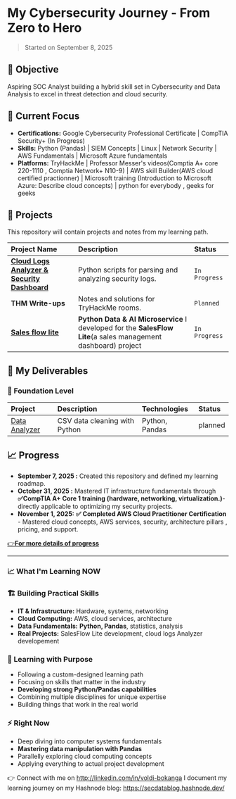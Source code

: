 # My Cybersecurity Journey - From Zero to Hero

> Started on September 8, 2025

## 🎯 Objective

Aspiring SOC Analyst building a hybrid skill set in Cybersecurity and Data Analysis to excel in threat detection and cloud security.

## 🔧 Current Focus

-   **Certifications:** Google Cybersecurity Professional Certificate | CompTIA Security+ (In Progress)
-   **Skills:** Python (Pandas) | SIEM Concepts | Linux | Network Security | AWS Fundamentals | Microsoft Azure fundamentals
-   **Platforms:** TryHackMe | Professor Messer's videos(Comptia A+ core 220-1110 , Comptia Network+ N10-9) | AWS skill Builder(AWS cloud certified practionner) | Microsoft training  (Introduction to Microsoft Azure: Describe cloud concepts) | python for everybody , geeks for geeks

## 📂 Projects

This repository will contain projects and notes from my learning path.

| Project Name | Description                                                                         | Status       |
| :----------- | :---------------------------------------------------------------------------------- | :----------- |
| [**Cloud Logs Analyzer & Security Dashboard**](cloud-log-analyzer) | Python scripts for parsing and analyzing security logs.                             | `In Progress`   |
| **THM Write-ups** | Notes and solutions for TryHackMe rooms.                                            | `Planned` |
| [**Sales flow lite** ](salesflow-ai)|   **Python Data & AI Microservice** I developed for the **SalesFlow Lite**(a sales management dashboard) project                                          | `In Progress` |
## 🎯 My Deliverables

### 🔰 Foundation Level
| Project | Description | Technologies | Status |
| :--- | :--- | :--- | :--- |
| [Data Analyzer](projects/python-data-analysis/) | CSV data cleaning with Python | Python, Pandas | planned  

## 📈 Progress

-   **September 7, 2025 :** Created this repository and defined my learning roadmap.
-   **October 31, 2025 :** Mastered IT infrastructure fundamentals through **✅CompTIA A+ Core 1 training (hardware, networking, virtualization.)**- directly applicable to optimizing my security projects.
-   **November 1, 2025:** **✅ Completed AWS Cloud Practitioner Certification** - Mastered cloud concepts, AWS services, security, architecture pillars , pricing, and support.

  
[👉**For more details of progress**](https://github.com/Duracuir96/cybersecurity-journey/tree/main/self-learning%20labs)

---
### 📈 What I'm Learning NOW

### 🏗️ Building Practical Skills
- **IT & Infrastructure:** Hardware, systems, networking
- **Cloud Computing:** AWS, cloud services, architecture  
- **Data Fundamentals:** **Python, Pandas**, statistics, analysis
- **Real Projects:** SalesFlow Lite development, cloud logs Analyzer developement

### 🎯 Learning with Purpose
- Following a custom-designed learning path
- Focusing on skills that matter in the industry
- **Developing strong Python/Pandas capabilities**
- Combining multiple disciplines for unique expertise
- Building things that work in the real world

### ⚡ Right Now
- Deep diving into computer systems fundamentals
- **Mastering data manipulation with Pandas**
- Parallelly exploring cloud computing concepts
- Applying everything to actual project development
  
👉 Connect with me on http://linkedin.com/in/voldi-bokanga
I document my learning journey on my Hashnode blog: https://secdatablog.hashnode.dev/
